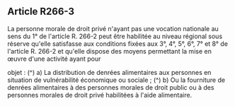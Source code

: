 ## Article R266-3

La personne morale de droit privé n'ayant pas une vocation nationale au sens du 1° de l'article R. 266-2 peut
être habilitée au niveau régional sous réserve qu'elle satisfasse aux conditions fixées aux 3°, 4°, 5°, 6°, 7° et
8° de l'article R. 266-2 et qu'elle dispose des moyens permettant la mise en œuvre d'une activité ayant pour

objet : (^)
a) La distribution de denrées alimentaires aux personnes en situation de vulnérabilité économique ou
sociale ; (^)
b) Ou la fourniture de denrées alimentaires à des personnes morales de droit public ou à des personnes
morales de droit privé habilitées à l'aide alimentaire.

